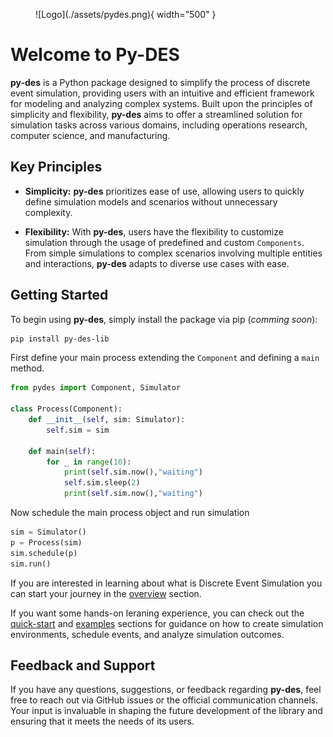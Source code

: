 <figure markdown>
  ![Logo](./assets/pydes.png){ width="500" }
</figure>


# Welcome to Py-DES

**py-des** is a Python package designed to simplify the process of discrete event simulation, providing users with an intuitive and efficient framework for modeling and analyzing complex systems. Built upon the principles of simplicity and flexibility, **py-des** aims to offer a streamlined solution for simulation tasks across various domains, including operations research, computer science, and manufacturing.

## Key Principles

- **Simplicity:** **py-des** prioritizes ease of use, allowing users to quickly define simulation models and scenarios without unnecessary complexity.

- **Flexibility:** With **py-des**, users have the flexibility to customize simulation through the usage of predefined and custom `Components`. From simple simulations to complex scenarios involving multiple entities and interactions, **py-des** adapts to diverse use cases with ease.


## Getting Started

To begin using **py-des**, simply install the package via pip (_comming soon_):

```bash
pip install py-des-lib
```

First define your main process extending the `Component` and defining a `main` method. 

```py linenums="1"
from pydes import Component, Simulator

class Process(Component):
    def __init__(self, sim: Simulator):
        self.sim = sim

    def main(self):
        for _ in range(10):
            print(self.sim.now(),"waiting")
            self.sim.sleep(2)
            print(self.sim.now(),"waiting")
```

Now schedule the main process object and run simulation

```py linenums="1"
sim = Simulator()
p = Process(sim)
sim.schedule(p)
sim.run()
```

If you are interested in learning about what is Discrete Event Simulation you can start your journey in the [overview](overview.md) section.

If you want some hands-on leraning experience, you can check out the [quick-start](quick-start.md) and [examples](./examples/index.md) sections for guidance on how to create simulation environments, schedule events, and analyze simulation outcomes.


## Feedback and Support

If you have any questions, suggestions, or feedback regarding **py-des**, feel free to reach out via GitHub issues or the official communication channels. Your input is invaluable in shaping the future development of the library and ensuring that it meets the needs of its users.

